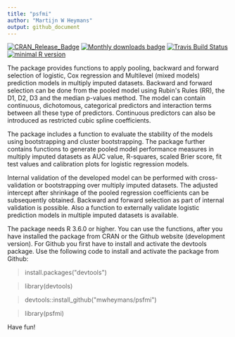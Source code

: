 ```yaml
---
title: "psfmi"
author: "Martijn W Heymans"
output: github_document
---
```


[![CRAN_Release_Badge](https://www.r-pkg.org/badges/version-ago/psfmi)](https://CRAN.R-project.org/package=psfmi)
[![Monthly downloads badge](https://cranlogs.r-pkg.org/badges/last-month/psfmi?color=blue)](https://CRAN.R-project.org/package=psfmi)
[![Travis Build Status](https://travis-ci.com/mwheymans/psfmi.svg?branch=master)](https://travis-ci.org/mwheymans/psfmi) 
[![minimal R version](https://img.shields.io/badge/R%3E%3D-3.6.0-6666ff.svg)](https://cran.r-project.org/)

The package provides functions to apply pooling, backward and forward selection 
of logistic, Cox regression and Multilevel (mixed models) prediction 
models in multiply imputed datasets. Backward and forward selection can be done 
from the pooled model using Rubin's Rules (RR), the D1, D2, D3 and 
the median p-values method. The model can contain	continuous, dichotomous, 
categorical predictors and interaction terms between all these type of predictors. 
Continuous predictors	can also be introduced as restricted cubic spline coefficients. 

The package includes a function to evaluate the stability 
of the models	using bootstrapping and cluster bootstrapping. The package further 
contains functions to generate pooled model performance measures in multiply 
imputed datasets as AUC value, R-squares, scaled Brier score, fit test values and 
calibration	plots for logistic regression models. 

Internal validation of the developed model can be performed with cross-validation or 
bootstrapping over multiply imputed datasets. The adjusted intercept after shrinkage 
of the pooled regression coefficients can be subsequently obtained. 
Backward and forward selection as part of internal validation is possible. 
Also a function to externally validate logistic	prediction models in 
multiple imputed datasets is available.

The package needs R 3.6.0 or higher. You can use the functions, 
after you have installed the package from CRAN or the Github website 
(development version). For Github you first have to install and activate 
the devtools package. Use the following code to install and activate 
the package from Github:

> install.packages("devtools")

> library(devtools)

> devtools::install_github("mwheymans/psfmi")

> library(psfmi)

Have fun! 





